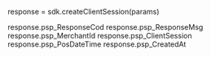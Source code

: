 response = sdk.createClientSession(params)

response.psp_ResponseCod
response.psp_ResponseMsg
response.psp_MerchantId
response.psp_ClientSession
response.psp_PosDateTime
response.psp_CreatedAt
